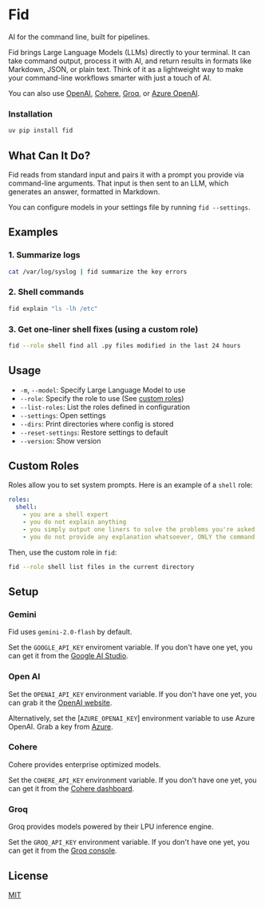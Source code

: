 # Fid

AI for the command line, built for pipelines.

Fid brings Large Language Models (LLMs) directly to your terminal. It can take command output, process it with AI, and return results in formats like Markdown, JSON, or plain text. Think of it as a lightweight way to make your command-line workflows smarter with just a touch of AI.

You can also use [OpenAI], [Cohere], [Groq], or [Azure OpenAI].

[OpenAI]: https://platform.openai.com/account/api-keys
[Cohere]: https://dashboard.cohere.com/api-keys
[Groq]: https://console.groq.com/keys
[Azure OpenAI]: https://azure.microsoft.com/en-us/products/cognitive-services/openai-service

### Installation

```bash
uv pip install fid
```

## What Can It Do?

Fid reads from standard input and pairs it with a prompt you provide via command-line arguments. That input is then sent to an LLM, which generates an answer, formatted in Markdown.

You can configure models in your settings file by running
`fid --settings`.

## Examples

### 1. Summarize logs

```bash
cat /var/log/syslog | fid summarize the key errors
```

### 2. Shell commands

```bash
fid explain "ls -lh /etc"
```

### 3. Get one-liner shell fixes (using a custom role)

```bash
fid --role shell find all .py files modified in the last 24 hours
```

## Usage

- `-m`, `--model`: Specify Large Language Model to use
- `--role`: Specify the role to use (See [custom roles](#custom-roles))
- `--list-roles`: List the roles defined in configuration
- `--settings`: Open settings
- `--dirs`: Print directories where config is stored
- `--reset-settings`: Restore settings to default
- `--version`: Show version

## Custom Roles

Roles allow you to set system prompts. Here is an example of a `shell` role:

```yaml
roles:
  shell:
    - you are a shell expert
    - you do not explain anything
    - you simply output one liners to solve the problems you're asked
    - you do not provide any explanation whatsoever, ONLY the command
```

Then, use the custom role in `fid`:

```sh
fid --role shell list files in the current directory
```

## Setup

### Gemini

Fid uses `gemini-2.0-flash` by default.

Set the `GOOGLE_API_KEY` enviroment variable. If you don't have one yet,
you can get it from the [Google AI Studio](https://aistudio.google.com/apikey).

### Open AI

Set the `OPENAI_API_KEY` environment variable. If you don't have one yet, you
can grab it the [OpenAI website](https://platform.openai.com/account/api-keys).

Alternatively, set the [`AZURE_OPENAI_KEY`] environment variable to use Azure
OpenAI. Grab a key from [Azure](https://azure.microsoft.com/en-us/products/cognitive-services/openai-service).

### Cohere

Cohere provides enterprise optimized models.

Set the `COHERE_API_KEY` environment variable. If you don't have one yet, you can
get it from the [Cohere dashboard](https://dashboard.cohere.com/api-keys).

### Groq

Groq provides models powered by their LPU inference engine.

Set the `GROQ_API_KEY` environment variable. If you don't have one yet, you can
get it from the [Groq console](https://console.groq.com/keys).

## License

[MIT](https://github.com/chamanbravo/fid/raw/main/LICENSE)
